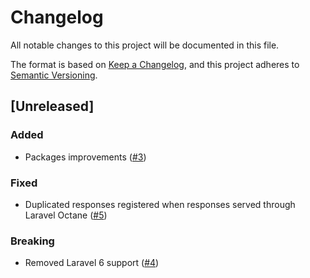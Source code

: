 # Changelog

All notable changes to this project will be documented in this file.

The format is based on [Keep a Changelog](https://keepachangelog.com/en/1.0.0/),
and this project adheres to [Semantic Versioning](https://semver.org/spec/v2.0.0.html).

## [Unreleased]

### Added

- Packages improvements ([#3](https://github.com/Treblle/treblle-laravel/pull/3))

### Fixed

- Duplicated responses registered when responses served through Laravel Octane ([#5](https://github.com/Treblle/treblle-laravel/issues/5))

### Breaking

- Removed Laravel 6 support ([#4](https://github.com/Treblle/treblle-laravel/issues/4))
